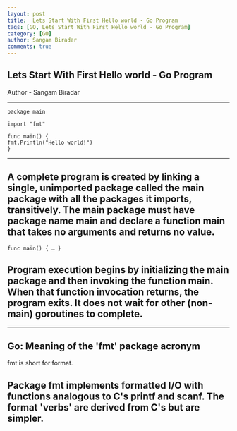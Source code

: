 ```yaml
---
layout: post
title:  Lets Start With First Hello world - Go Program
tags: [GO, Lets Start With First Hello world - Go Program]
category: [GO]
author: Sangam Biradar
comments: true
--- 
```


## Lets Start With First Hello world - Go Program

Author - Sangam Biradar


-----



    package main

    import "fmt"

    func main() {
	fmt.Println("Hello world!")
    }
    
----
## A complete program is created by linking a single, unimported package called the main package with all the packages it imports, transitively. The main package must have package name main and declare a function main that takes no arguments and returns no value.

    func main() { … }

## Program execution begins by initializing the main package and then invoking the function main. When that function invocation returns, the program exits. It does not wait for other (non-main) goroutines to complete.



-----


## Go: Meaning of the 'fmt' package acronym

fmt is short for format. 

Package fmt implements formatted I/O with functions analogous to C's printf and scanf. The format 'verbs' are derived from C's but are simpler.
-----

